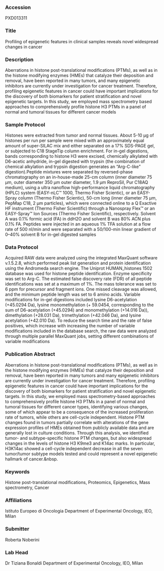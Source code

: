 ### Accession
PXD013311

### Title
Profiling of epigenetic features in clinical samples reveals novel widespread changes in cancer

### Description
Aberrations in histone post-translational modifications (PTMs), as well as in the histone modifying enzymes (HMEs) that catalyze their deposition and removal, have been reported in many tumors, and many epigenetic inhibitors are currently under investigation for cancer treatment. Therefore, profiling epigenetic features in cancer could have important implications for the discovery of both biomarkers for patient stratification and novel epigenetic targets. In this study, we employed mass spectrometry based approaches to comprehensively profile histone H3 PTMs in a panel of normal and tumoral tissues for different cancer models

### Sample Protocol
Histones were extracted from tumor and normal tissues. About 5-10 μg of histones per run per sample were mixed with an approximately equal amount of super-SILAC mix and either separated on a 17% SDS-PAGE gel, or subjected to C18 StageTip column enrichment. For in-gel digestions, bands corresponding to histone H3 were excised, chemically alkylated with D6-acetic anhydride, in-gel digested with trypsin (the combination of chemical alkylation and trypsin digestion generates an “Arg-C-like” digestion).Peptide mixtures were separated by reversed-phase chromatography on an in-house-made 25-cm column (inner diameter 75 μm, outer diameter 350 μm outer diameter, 1.9  μm ReproSil, Pur C18AQ medium), using a ultra nanoflow high-performance liquid chromatography (HPLC) system (EASY-nLC™ 1000, Thermo Fisher Scientic), or an EASY-Spray column (Thermo Fisher Scientic), 50-cm long (inner diameter  75 µm, PepMap C18, 2 µm particles), which were connected online  to a Q Exactive HF instrument (Thermo Fisher Scientific) through a Nanospray Flex™ or an EASY-Spray™ Ion Sources (Thermo Fisher Scientific), respectively. Solvent A was 0.1% formic acid (FA) in ddH2O and solvent B was 80% ACN plus 0.1% FA. Peptides were injected in an aqueous 1% TFA solution at a flow rate of 500 nl/min and were separated with a 50/100-min linear gradient of 0–40% solvent B for in-gel digested samples

### Data Protocol
Acquired RAW data were analyzed using the integrated MaxQuant software v.1.5.2.8, which performed peak list generation and protein identification using the Andromeda search engine. The Uniprot HUMAN_histones 1502 database was used for histone peptide identification. Enzyme specificity was set to Arg-C. The estimated false discovery rate (FDR) of all peptide identifications was set at a maximum of 1%.  The mass tolerance was set to 6 ppm for precursor and fragment ions. One missed cleavage was allowed, and the minimum peptide length was set to 6 amino acids. Variable modifications for in-gel digestions included lysine D6-acetylation (+45.0294 Da), lysine monomethylation (+ 59.0454, corresponding to the sum of D6-acetylation (+45.0294) and monomethylation (+14.016 Da)), dimethylation (+28.031 Da), trimethylation (+42.046 Da), and lysine acetylation (+42.010 Da). To reduce the search time and the rate of false positives, which increase with increasing the number of variable modifications included in the database search, the raw data were analyzed through multiple parallel MaxQuant jobs, setting different combinations of variable modifications

### Publication Abstract
Aberrations in histone post-translational modifications (PTMs), as well as in the histone modifying enzymes (HMEs) that catalyze their deposition and removal, have been reported in many tumors and many epigenetic inhibitors are currently under investigation for cancer treatment. Therefore, profiling epigenetic features in cancer could have important implications for the discovery of both biomarkers for patient stratification and novel epigenetic targets. In this study, we employed mass spectrometry-based approaches to comprehensively profile histone H3 PTMs in a panel of normal and tumoral tissues for different cancer types, identifying various changes, some of which appear to be a consequence of the increased proliferation rate of tumors, while others are cell-cycle independent. Histone PTM changes found in tumors partially correlate with alterations of the gene expression profiles of HMEs obtained from publicly available data and are generally lost in culture conditions. Through this analysis, we identified tumor- and subtype-specific histone PTM changes, but also widespread changes in the levels of histone H3 K9me3 and K14ac marks. In particular, H3K14ac showed a cell-cycle independent decrease in all the seven tumor/tumor subtype models tested and could represent a novel epigenetic hallmark of cancer.&amp;nbsp.

### Keywords
Histone post-translational modifications, Proteomics, Epigenetics, Mass spectrometry, Cancer

### Affiliations
Istituto Europeo di Oncologia
Department of Experimental Oncology, IEO, Milan

### Submitter
Roberta Noberini

### Lab Head
Dr Tiziana Bonaldi
Department of Experimental Oncology, IEO, Milan


